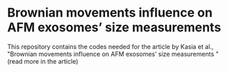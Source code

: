 # Brownian movements influence on AFM exosomes’ size measurements

This repository contains the codes needed for the article by Kasia et al., "Brownian movements influence on AFM exosomes’ size measurements "(read more in the article)
